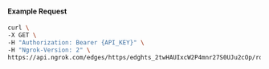<!-- Code generated for API Clients. DO NOT EDIT. -->

#### Example Request

```bash
curl \
-X GET \
-H "Authorization: Bearer {API_KEY}" \
-H "Ngrok-Version: 2" \
https://api.ngrok.com/edges/https/edghts_2twHAUIxcW2P4mnr27S0UJu2cOp/routes/edghtsrt_2twHANWjLi6A6kSaR9r1twUZbFI/oidc
```
